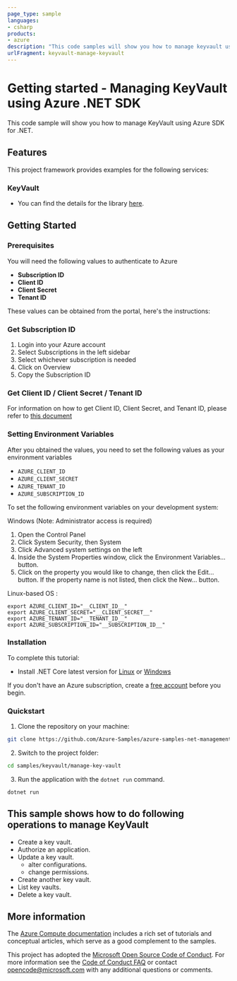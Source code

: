 ```yaml
---
page_type: sample
languages:
- csharp
products:
- azure
description: "This code samples will show you how to manage keyvault using Azure SDK for .NET."
urlFragment: keyvault-manage-keyvault
---
```

# Getting started - Managing KeyVault using Azure .NET SDK

This code sample will show you how to manage KeyVault using Azure SDK for .NET.

## Features

This project framework provides examples for the following services:

### KeyVault
* You can find the details for the library [here](https://azure.github.io/azure-sdk/releases/latest/#dotnet).

## Getting Started

### Prerequisites

You will need the following values to authenticate to Azure

-   **Subscription ID**
-   **Client ID**
-   **Client Secret**
-   **Tenant ID**

These values can be obtained from the portal, here's the instructions:

### Get Subscription ID

1.  Login into your Azure account
2.  Select Subscriptions in the left sidebar
3.  Select whichever subscription is needed
4.  Click on Overview
5.  Copy the Subscription ID

### Get Client ID / Client Secret / Tenant ID

For information on how to get Client ID, Client Secret, and Tenant ID,
please refer to [this
document](https://docs.microsoft.com/azure/active-directory/develop/howto-create-service-principal-portal)

### Setting Environment Variables

After you obtained the values, you need to set the following values as
your environment variables

-   `AZURE_CLIENT_ID`
-   `AZURE_CLIENT_SECRET`
-   `AZURE_TENANT_ID`
-   `AZURE_SUBSCRIPTION_ID`

To set the following environment variables on your development system:

Windows (Note: Administrator access is required)

1.  Open the Control Panel
2.  Click System Security, then System
3.  Click Advanced system settings on the left
4.  Inside the System Properties window, click the Environment
    Variables… button.
5.  Click on the property you would like to change, then click the Edit…
    button. If the property name is not listed, then click the New…
    button.

Linux-based OS :

    export AZURE_CLIENT_ID="__CLIENT_ID__"
    export AZURE_CLIENT_SECRET="__CLIENT_SECRET__"
    export AZURE_TENANT_ID="__TENANT_ID__"
    export AZURE_SUBSCRIPTION_ID="__SUBSCRIPTION_ID__"

### Installation

To complete this tutorial:

* Install .NET Core latest version for [Linux] or [Windows]

If you don't have an Azure subscription, create a [free account] before you begin.

### Quickstart

1. Clone the repository on your machine:

```bash
git clone https://github.com/Azure-Samples/azure-samples-net-management.git
```

2. Switch to the project folder:
```bash
cd samples/keyvault/manage-key-vault
```

3. Run the application with the `dotnet run` command.

```console
dotnet run
```

## This sample shows how to do following operations to manage KeyVault
 - Create a key vault.
 - Authorize an application.
 - Update a key vault.
   - alter configurations.
   - change permissions.
 - Create another key vault.
 - List key vaults.
 - Delete a key vault.

## More information

The [Azure Compute documentation] includes a rich set of tutorials and conceptual articles, which serve as a good complement to the samples.

This project has adopted the [Microsoft Open Source Code of Conduct].
For more information see the [Code of Conduct FAQ] or contact [opencode@microsoft.com] with any additional questions or comments.

<!-- LINKS -->
[Linux]: https://dotnet.microsoft.com/download
[Windows]: https://dotnet.microsoft.com/download
[free account]: https://azure.microsoft.com/free/?WT.mc_id=A261C142F
[Azure Portal]: https://portal.azure.com
[Azure Compute documentation]: https://docs.microsoft.com/azure/?product=compute
[Microsoft Open Source Code of Conduct]: https://opensource.microsoft.com/codeofconduct/
[Code of Conduct FAQ]: https://opensource.microsoft.com/codeofconduct/faq/
[opencode@microsoft.com]: mailto:opencode@microsoft.com
